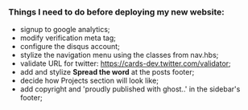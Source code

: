 ### Things I need to do before deploying my new website:
- signup to google analytics;
- modify verification meta tag;
- configure the disqus account;
- stylize the navigation menu using the classes from nav.hbs;
- validate URL for twitter: https://cards-dev.twitter.com/validator;
- add and stylize **Spread the word** at the posts footer;
- decide how Projects section will look like;
- add copyright and 'proudly published with ghost..' in the sidebar's footer;

